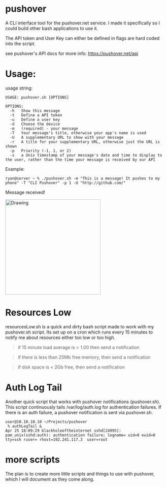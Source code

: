 pushover
========

A CLI interface tool for the pushover.net service. I made it specifically so I could build other bash applications to use it. 

The API token and User Key can either be defined in flags are hard coded into the script.


see pushover's API docs for more info: https://pushover.net/api

Usage:
========

usage string:
```
USAGE: pushover.sh [OPTIONS]

OPTIONS:
  -h   Show this message
  -t   Define a API token
  -u   Define a user key
  -d   Choose the device
  -m   (required) - your message
  -T   Your message's title, otherwise your app's name is used
  -U   A supplementary URL to show with your message
  -r   A title for your supplementary URL, otherwise just the URL is shown
  -p   Priority (-1, 1, or 2)
  -s   a Unix timestamp of your message's date and time to display to the user, rather than the time your message is received by our API
```

Example:
```
ryan@server ~ % ./pushover.sh -m "This is a message! It pushes to my phone" -T "CLI Pushover" -p 1 -U "http://github.com/"
```

Message received!

<img src="https://cloud.box.com/shared/static/qickjqpsjh9mt8gj0kjw.jpg" alt="Drawing" width=300px/>



Resources Low
=============
resourcesLow.sh is a quick and dirty bash script made to work with my pushover.sh script. Its set up on a cron which runs every 15 minutes to notify me about resources either too low or too high.

>if 15 minute load average is > 1.00 then send a notification

>if there is less than 25Mb free memory, then send a notification

>if disk space is < 2Gb free, then send a notification


Auth Log Tail
=============
Another quick script that works with pushover notifications (pushover.sh). This script continuously tails /var/log/auth.log for authentication failures. If there is an auth failure, a pushover notification is sent via pushover.sh.

```
user@10.10.10.10 ~/Projects/pushover
 % authLogTail &
Apr 25 18:09:29 blackholeoftheinternet sshd[24995]: pam_unix(sshd:auth): authentication failure; logname= uid=0 euid=0 tty=ssh ruser= rhost=192.241.117.3  user=root
```

more scripts
============
The plan is to create more little scripts and things to use with pushover, which I will document as they come along.

